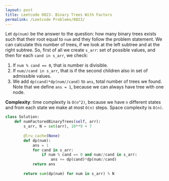 ```yaml
---
layout: post
title: Leetcode 0823. Binary Trees With Factors
permalink: /Leetcode Problems/0823/
---
```


Let `dp(num)` be the answer to the question: how many binary trees exists such that their root equal to `num` and they follow the problem statement. We can calculate this number of trees, if we look at the left subtree and at the right subtree. So, first of all we create `s_arr`: set of possible values, and then for each `cand in s_arr`, we check:

1. If `num % cand == 0`, that is number is divisible.
2. If `num//cand in s_arr`, that is if the second children also in set of admissible values.
3. We add `dp(cand)*dp(num//cand)` to `ans`, total number of trees we found. Note that we define `ans = 1`, because we can always have tree with one node.

**Complexity**: time complexity is `O(n^2)`, because we have `n` different states and from each state we make at most `O(n)` steps. Space complexity is `O(n)`.

```python
class Solution:
    def numFactoredBinaryTrees(self, arr):
        s_arr, N = set(arr), 10**9 + 7
        
        @lru_cache(None)
        def dp(num):
            ans = 1
            for cand in s_arr:
                if num % cand == 0 and num//cand in s_arr:
                    ans += dp(cand)*dp(num//cand)
            return ans
        
        return sum(dp(num) for num in s_arr) % N
```